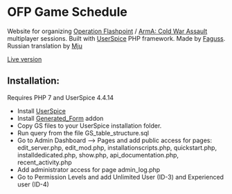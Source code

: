 # OFP Game Schedule

Website for organizing [Operation Flashpoint](https://en.wikipedia.org/wiki/Operation_Flashpoint:_Cold_War_Crisis) / [ArmA: Cold War Assault](https://store.steampowered.com/app/65790/ARMA_Cold_War_Assault/) multiplayer sessions. Built with [UserSpice](https://userspice.com/) PHP framework. Made by [Faguss](https://ofp-faguss.com). Russian translation by [Mju](https://twitter.com/paumju)

[Live version](https://ofp-faguss.com/schedule/)


## Installation:

Requires PHP 7 and UserSpice 4.4.14

* Install [UserSpice](https://github.com/mudmin/UserSpice4)
* Install [Generated_Form](https://github.com/Faguss/Generated_Form) addon
* Copy GS files to your UserSpice installation folder.
* Run query from the file GS_table_structure.sql
* Go to Admin Dashboard --> Pages and add public access for pages: edit_server.php, edit_mod.php, installationscripts.php, quickstart.php, installdedicated.php, show.php, api_documentation.php, recent_activity.php
* Add administrator access for page admin_log.php
* Go to Permission Levels and add Unlimited User (ID-3) and Experienced user (ID-4)
